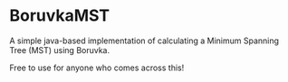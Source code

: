 # BoruvkaMST
A simple java-based implementation of calculating a Minimum Spanning Tree (MST) using Boruvka.

Free to use for anyone who comes across this!
